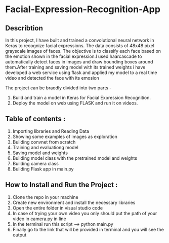 # Facial-Expression-Recognition-App
## Describtion 
In this project, I have built and trained a convolutional neural network in Keras to recognize facial expressions. The data consists of 48x48 pixel grayscale images of faces. The objective is to classify each face based on the emotion shown in the facial expression.I used haarcascade to automatically detect faces in images and draw bounding boxes around them.After training and saving model with its trained weights i have developed a web service using flask and applied my model to a real time video and detected the face with its emosion  

The project can be braodly divided into two parts -

1. Build and train a model in Keras for Facial Expression Recognition.
2. Deploy the model on web using FLASK and run it on videos.

## Table of contents :
1. Importing libraries and Reading Data 
2. Showing some examples of images as exploration
3. Building convnet from scratch
4. Training and evaluationg model
5. Saving model and weights
6. Building model class with the pretrained model and weights 
7. Building camera class 
8. Building Flask app in main.py 

## How to Install and Run the Project :
1. Clone the repo in your machine
2. Create new environment and install the necessary libraries 
3. Open the entire folder in visual studio code
4. In case of trying your own video you only should put the path of your video in camera.py in line 
5. In the terminal run this script --> python main.py
6. Finally go to the link that will be provided in terminal and you will see the output   

